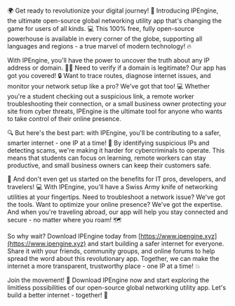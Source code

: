 🌍 Get ready to revolutionize your digital journey! 🚀 Introducing IPEngine, the ultimate open-source global networking utility app that's changing the game for users of all kinds. 💻 This 100% free, fully open-source powerhouse is available in every corner of the globe, supporting all languages and regions - a true marvel of modern technology! 🔥

With IPEngine, you'll have the power to uncover the truth about any IP address or domain. 🕵️‍♀️ Need to verify if a domain is legitimate? Our app has got you covered! 🔒 Want to trace routes, diagnose internet issues, and monitor your network setup like a pro? We've got that too! 💻 Whether you're a student checking out a suspicious link, a remote worker troubleshooting their connection, or a small business owner protecting your site from cyber threats, IPEngine is the ultimate tool for anyone who wants to take control of their online presence.

🔍 But here's the best part: with IPEngine, you'll be contributing to a safer, smarter internet - one IP at a time! 💪 By identifying suspicious IPs and detecting scams, we're making it harder for cybercriminals to operate. This means that students can focus on learning, remote workers can stay productive, and small business owners can keep their customers safe.

🌟 And don't even get us started on the benefits for IT pros, developers, and travelers! 💻 With IPEngine, you'll have a Swiss Army knife of networking utilities at your fingertips. Need to troubleshoot a network issue? We've got the tools. Want to optimize your online presence? We've got the expertise. And when you're traveling abroad, our app will help you stay connected and secure - no matter where you roam! 🗺️

So why wait? Download IPEngine today from [https://www.ipengine.xyz](https://www.ipengine.xyz) and start building a safer internet for everyone. Share it with your friends, community groups, and online forums to help spread the word about this revolutionary app. Together, we can make the internet a more transparent, trustworthy place - one IP at a time! 💥

Join the movement! 🌟 Download IPEngine now and start exploring the limitless possibilities of our open-source global networking utility app. Let's build a better internet - together! 🤝